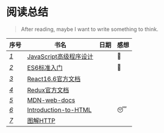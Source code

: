 # 阅读总结
> After reading, maybe I want to write something to think.

|序号|书名|日期|感想|
| --- | --- | --- | --- |
|*[1](./JavaScript高级程序设计/README.md)*|[JavaScript高级程序设计](./JavaScript高级程序设计/Content.md)||:star2:|
|*[2](./ES6标准入门/README.md)*|[ES6标准入门](./ES6标准入门/Content.md)||:star2:|
|*[3](./React16.6官方文档/README.md)*|[React16.6官方文档](./React16.6官方文档/Content.md)|||
|*[4](./Redux官方文档/README.md)*|[Redux官方文档](./Redux官方文档/Content.md)|||
|*[5](./MDN-web-docs/README.md)*|[MDN-web-docs](./MDN-web-docs/Content.md)|||
|*[6](./Introduction-to-HTML/README.md)*|[Introduction-to-HTML](./Introduction-to-HTML/Content.md)||:sleeping:|
|*[7](./图解HTTP/README.md)*|[图解HTTP](./图解HTTP/Content.md)|||